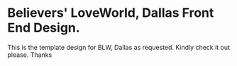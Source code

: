 # Believers' LoveWorld, Dallas Front End Design.
This is the template design for BLW, Dallas as requested. Kindly check it out please. Thanks